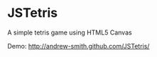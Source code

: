 JSTetris
========

A simple tetris game using HTML5 Canvas

Demo: http://andrew-smith.github.com/JSTetris/
